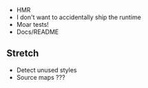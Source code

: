 - HMR
- I don't want to accidentally ship the runtime
- Moar tests!
- Docs/README

## Stretch

- Detect unused styles
- Source maps ???
